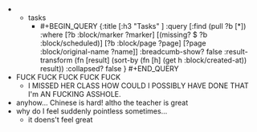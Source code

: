 -
	- tasks
		- #+BEGIN_QUERY
		  {:title [:h3 "Tasks" ]
		  :query [:find (pull ?b [*])
		  :where
		    [?b :block/marker ?marker]
		    [(missing? $ ?b :block/scheduled)]
		    [?b :block/page ?page]
		    [?page :block/original-name ?name]]
		  :breadcumb-show? false
		  :result-transform (fn [result]
		  (sort-by (fn [h]
		  (get h :block/created-at)) result))
		  :collapsed? false
		  }
		  #+END_QUERY
- FUCK FUCK FUCK FUCK FUCK
	- I MISSED HER CLASS
	  HOW COULD I POSSIBLY HAVE DONE THAT
	  I'm AN FUCKING ASSHOLE.
- anyhow... Chinese is hard! altho the teacher is great
- why do I feel suddenly pointless sometimes...
	- it doens't feel great